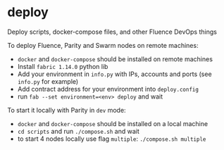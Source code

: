 # deploy
Deploy scripts, docker-compose files, and other Fluence DevOps things


To deploy Fluence, Parity and Swarm nodes on remote machines:
- `docker` and `docker-compose` should be installed on remote machines
- Install `fabric 1.14.0` python lib 
- Add your environment in `info.py` with IPs, accounts and ports (see `info.py` for example)
- Add contract address for your environment into `deploy.config`
- run `fab --set environment=<env> deploy` and wait

To start it locally with Parity in `dev` mode:
- `docker` and `docker-compose` should be installed on a local machine
- `cd scripts` and run `./compose.sh` and wait
- to start 4 nodes locally use flag `multiple`: `./compose.sh multiple`

 